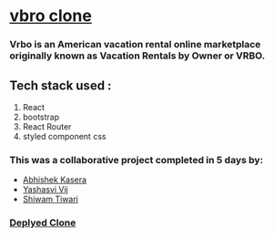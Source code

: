 # [vbro clone](https://www.vrbo.com/)
### Vrbo is an American vacation rental online marketplace originally known as Vacation Rentals by Owner or VRBO.
## Tech stack used :
1. React
2. bootstrap
3. React Router
4. styled component css

### This was a collaborative project completed in 5 days by:
- [Abhishek Kasera](https://github.com/AbhishekKasera7696) 
- [Yashasvi Vij](https://github.com/yashasvij-19)
- [Shiwam Tiwari](https://github.com/shiwam-C114)

### [Deplyed Clone](https://frabjous-creponne-951603.netlify.app)
